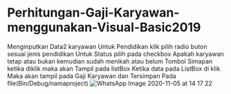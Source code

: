 # Perhitungan-Gaji-Karyawan-menggunakan-Visual-Basic2019

Menginputkan Data2 karyawan
Untuk Pendidikan klik pilih radio buton sesuai jenis pendidikan
Untuk Status pilih pada checkbox Apakah karyawan tetap atau bukan kemudian sudah menikah atau belum
Tombol Simapan ketika diklik maka akan Tampil pada listBox
Ketika data pada ListBox di klik Maka akan tampil pada Gaji Karyawan dan Tersimpan Pada file(Bin/Debug/namaproject)
![WhatsApp Image 2020-11-05 at 14 17 22](https://user-images.githubusercontent.com/73946237/98214967-c1ed7280-1f79-11eb-9541-8f76ad1c0633.jpeg)
